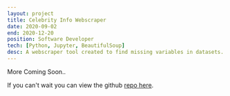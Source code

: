 ```yaml
---
layout: project
title: Celebrity Info Webscraper
date: 2020-09-02
end: 2020-12-20
position: Software Developer
tech: [Python, Jupyter, BeautifulSoup]
desc: A webscraper tool created to find missing variables in datasets. Specifically made for study to analyze American actors and gender diversity.
---
```

More Coming Soon..

If you can't wait you can view the github [repo here](https://github.com/j0c3/python-webscraper/blob/master/tutorial/webscrape-actor-website.ipynb).
